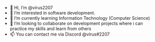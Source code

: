 - 👋 Hi, I’m @virus2207
- 👀 I’m interested in software development. 
- 🌱 I’m currently learning Information Technology (Computer Science)
- 💞️ I’m looking to collaborate on development projects where i can practice my skills and learn from others
- 📫 You can contact me via Discord @virus#2207


<!---
virus2207/virus2207 is a ✨ special ✨ repository because its `README.md` (this file) appears on your GitHub profile.
You can click the Preview link to take a look at your changes.
--->
